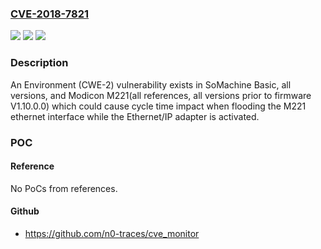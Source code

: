 ### [CVE-2018-7821](https://cve.mitre.org/cgi-bin/cvename.cgi?name=CVE-2018-7821)
![](https://img.shields.io/static/v1?label=Product&message=SoMachine%20Basic%20and%20Modicon%20M221%2C%20SoMachine%20Basic%2C%20all%20versions%20Modicon%20M221%2C%20all%20references%2C%20all%20versions%20prior%20to%20firmware%20V1.10.0.0&color=blue)
![](https://img.shields.io/static/v1?label=Version&message=n%2Fa&color=blue)
![](https://img.shields.io/static/v1?label=Vulnerability&message=Multiple%20Vulnerabilities&color=brighgreen)

### Description

An Environment (CWE-2) vulnerability exists in SoMachine Basic, all versions, and Modicon M221(all references, all versions prior to firmware V1.10.0.0) which could cause cycle time impact when flooding the M221 ethernet interface while the Ethernet/IP adapter is activated.

### POC

#### Reference
No PoCs from references.

#### Github
- https://github.com/n0-traces/cve_monitor

